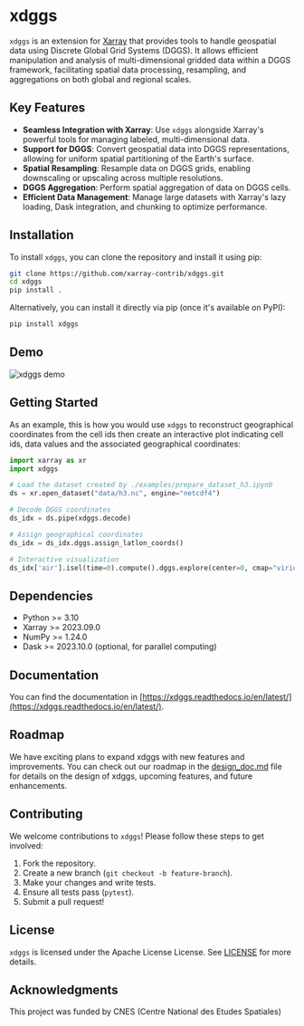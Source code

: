 # xdggs

`xdggs` is an extension for [Xarray](https://xarray.pydata.org/) that provides tools to handle geospatial data using Discrete Global Grid Systems (DGGS). It allows efficient manipulation and analysis of multi-dimensional gridded data within a DGGS framework, facilitating spatial data processing, resampling, and aggregations on both global and regional scales.

## Key Features

- **Seamless Integration with Xarray**: Use `xdggs` alongside Xarray's powerful tools for managing labeled, multi-dimensional data.
- **Support for DGGS**: Convert geospatial data into DGGS representations, allowing for uniform spatial partitioning of the Earth's surface.
- **Spatial Resampling**: Resample data on DGGS grids, enabling downscaling or upscaling across multiple resolutions.
- **DGGS Aggregation**: Perform spatial aggregation of data on DGGS cells.
- **Efficient Data Management**: Manage large datasets with Xarray's lazy loading, Dask integration, and chunking to optimize performance.

## Installation

To install `xdggs`, you can clone the repository and install it using pip:

```bash
git clone https://github.com/xarray-contrib/xdggs.git
cd xdggs
pip install .
```

Alternatively, you can install it directly via pip (once it's available on PyPI):

```bash
pip install xdggs
```

## Demo

![xdggs demo](https://raw.githubusercontent.com/xarray-contrib/xdggs/refs/heads/main/xdggs-cropped.gif)

## Getting Started

As an example, this is how you would use `xdggs` to reconstruct geographical coordinates from the cell ids then create an interactive plot indicating cell ids, data values and the associated geographical coordinates:

```python
import xarray as xr
import xdggs

# Load the dataset created by ./examples/prepare_dataset_h3.ipynb
ds = xr.open_dataset("data/h3.nc", engine="netcdf4")

# Decode DGGS coordinates
ds_idx = ds.pipe(xdggs.decode)

# Assign geographical coordinates
ds_idx = ds_idx.dggs.assign_latlon_coords()

# Interactive visualization
ds_idx['air'].isel(time=0).compute().dggs.explore(center=0, cmap="viridis", alpha=0.5)

```

## Dependencies

- Python >= 3.10
- Xarray >= 2023.09.0
- NumPy >= 1.24.0
- Dask >= 2023.10.0 (optional, for parallel computing)

## Documentation

You can find the documentation in [https://xdggs.readthedocs.io/en/latest/](https://xdggs.readthedocs.io/en/latest/).

## Roadmap

We have exciting plans to expand xdggs with new features and improvements. You can check out our roadmap in the [design_doc.md](https://github.com/xarray-contrib/xdggs/blob/main/design_doc.md) file for details on the design of xdggs, upcoming features, and future enhancements.

## Contributing

We welcome contributions to `xdggs`! Please follow these steps to get involved:

1. Fork the repository.
2. Create a new branch (`git checkout -b feature-branch`).
3. Make your changes and write tests.
4. Ensure all tests pass (`pytest`).
5. Submit a pull request!

## License

`xdggs` is licensed under the Apache License License. See [LICENSE](https://github.com/xarray-contrib/xdggs/blob/main/LICENSE) for more details.

## Acknowledgments

This project was funded by CNES (Centre National des Etudes Spatiales)
